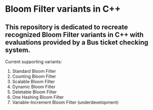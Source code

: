 # Bloom Filter variants in C++
## This repository is dedicated to recreate recognized Bloom Filter variants in C++ with evaluations provided by a Bus ticket checking system.
Current supporting variants:
1. Standard Bloom Filter
2. Counting Bloom Filter
3. Scalable Bloom Filter
4. Dynamic Bloom Filter
5. Deletable Bloom Filter
6. One Hashing Bloom Filter
7. Variable-Increment Bloom Filter (underdevelopment)
